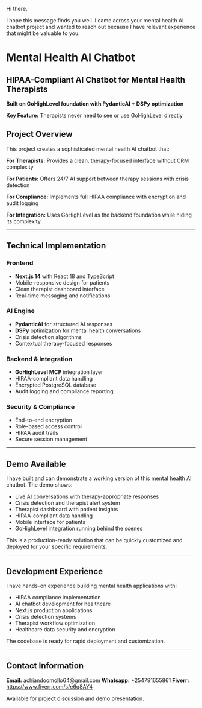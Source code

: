 Hi there,

I hope this message finds you well. I came across your mental health AI chatbot project and wanted to reach out because I have relevant experience that might be valuable to you.

# Mental Health AI Chatbot
## HIPAA-Compliant AI Chatbot for Mental Health Therapists

**Built on GoHighLevel foundation with PydanticAI + DSPy optimization**

**Key Feature:** Therapists never need to see or use GoHighLevel directly

## Project Overview

This project creates a sophisticated mental health AI chatbot that:

**For Therapists:** Provides a clean, therapy-focused interface without CRM complexity

**For Patients:** Offers 24/7 AI support between therapy sessions with crisis detection

**For Compliance:** Implements full HIPAA compliance with encryption and audit logging

**For Integration:** Uses GoHighLevel as the backend foundation while hiding its complexity

---

## Technical Implementation

### Frontend
- **Next.js 14** with React 18 and TypeScript
- Mobile-responsive design for patients
- Clean therapist dashboard interface
- Real-time messaging and notifications

### AI Engine
- **PydanticAI** for structured AI responses
- **DSPy** optimization for mental health conversations
- Crisis detection algorithms
- Contextual therapy-focused responses

### Backend & Integration
- **GoHighLevel MCP** integration layer
- HIPAA-compliant data handling
- Encrypted PostgreSQL database
- Audit logging and compliance reporting

### Security & Compliance
- End-to-end encryption
- Role-based access control
- HIPAA audit trails
- Secure session management

---

## Demo Available

I have built and can demonstrate a working version of this mental health AI chatbot. The demo shows:

- Live AI conversations with therapy-appropriate responses
- Crisis detection and therapist alert system
- Therapist dashboard with patient insights
- HIPAA-compliant data handling
- Mobile interface for patients
- GoHighLevel integration running behind the scenes

This is a production-ready solution that can be quickly customized and deployed for your specific requirements.

---

## Development Experience

I have hands-on experience building mental health applications with:

- HIPAA compliance implementation
- AI chatbot development for healthcare
- Next.js production applications
- Crisis detection systems
- Therapist workflow optimization
- Healthcare data security and encryption

The codebase is ready for rapid deployment and customization.

---

## Contact Information

**Email:** achiandoomollo64@gmail.com
**Whatsapp:** +254791655861
**Fiverr:** https://www.fiverr.com/s/e6q8AY4

Available for project discussion and demo presentation.

